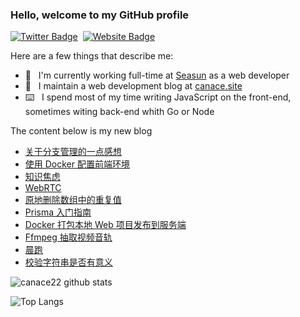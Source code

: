### Hello, welcome to my GitHub profile

[![Twitter Badge](https://img.shields.io/badge/-@Canace22-1ca0f1?style=flat-square&labelColor=1ca0f1&logo=twitter&logoColor=white&link=https://twitter.com/CanaceSteve)](https://twitter.com/CanaceSteve)&nbsp;&nbsp;[![Website Badge](https://img.shields.io/badge/-canace.site-0d3b73?style=flat-square&logo=website&logoColor=white&link=https://canace.site/)](https://canace.site/)

Here are a few things that describe me:

- 💼&nbsp;&nbsp; I'm currently working full-time at [Seasun](https://www.xishanju.com/) as a web developer
- 📝&nbsp;&nbsp; I maintain a web development blog at [canace.site](https://canace.site/)
- ⌨️&nbsp;&nbsp; I spend most of my time writing JavaScript on the front-end, sometimes witing back-end whith Go or Node

The content below is my new blog

<!-- BLOG-POST-LIST:START -->
- [关于分支管理的一点感想](https://canace.site/%E5%85%B3%E4%BA%8E%E5%88%86%E6%94%AF%E7%AE%A1%E7%90%86%E7%9A%84%E4%B8%80%E7%82%B9%E6%84%9F%E6%83%B3/)
- [使用 Docker 配置前端环境](https://canace.site/docker%E9%85%8D%E7%BD%AE%E5%89%8D%E7%AB%AF%E7%8E%AF%E5%A2%83/)
- [知识焦虑](https://canace.site/%E7%9F%A5%E8%AF%86%E7%84%A6%E8%99%91/)
- [WebRTC](https://canace.site/WebRTC/)
- [原地删除数组中的重复值](https://canace.site/removeDuplicates/)
- [Prisma 入门指南](https://canace.site/prisma%E5%85%A5%E9%97%A8%E6%8C%87%E5%8D%97/)
- [Docker 打包本地 Web 项目发布到服务端](https://canace.site/docker%E6%96%87%E6%A1%A3/)
- [Ffmpeg 抽取视频音轨](https://canace.site/ffmpeg%E6%8A%BD%E5%8F%96%E8%A7%86%E9%A2%91%E9%9F%B3%E8%BD%A8/)
- [晨跑](https://canace.site/%E6%99%A8%E8%B7%91%E7%AC%AC%E4%B8%80%E5%A4%A9/)
- [校验字符串是否有意义](https://canace.site/%E6%A0%A1%E9%AA%8C%E5%AD%97%E7%AC%A6%E4%B8%B2/)
<!-- BLOG-POST-LIST:END -->

![canace22 github stats](https://github-readme-stats.vercel.app/api?username=canace22&count_private=true&show_icons=true&theme=vue)

![Top Langs](https://github-readme-stats.vercel.app/api/top-langs/?username=canace22&count_private=true&layout=compact)



